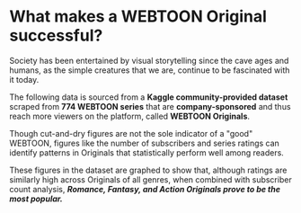 # What makes a WEBTOON Original successful?

Society has been entertained by visual storytelling since the cave ages and humans, as the simple creatures that we are, continue to be fascinated with it today.

The following data is sourced from a **Kaggle community-provided dataset** scraped from **774 WEBTOON series** that are **company-sponsored** and thus reach more viewers on the platform, called **WEBTOON Originals**.

Though cut-and-dry figures are not the sole indicator of a "good" WEBTOON, figures like the number of subscribers and series ratings can identify patterns in Originals that statistically perform well among readers.

These figures in the dataset are graphed to show that, although ratings are similarly high across Originals of all genres, when combined with subscriber count analysis, ***Romance, Fantasy, and Action Originals prove to be the most popular.***
